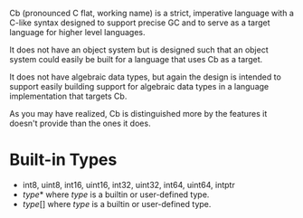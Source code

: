 Cb (pronounced C flat, working name) is a strict, imperative language with a
C-like syntax designed to support precise GC and to serve as a target
language for higher level languages.

It does not have an object system but is designed such that an object system
could easily be built for a language that uses Cb as a target.

It does not have algebraic data types, but again the design is intended to
support easily building support for algebraic data types in a language
implementation that targets Cb.

As you may have realized, Cb is distinguished more by the features it doesn't
provide than the ones it does.

Built-in Types
==============

* int8, uint8, int16, uint16, int32, uint32, int64, uint64, intptr 
* _type_* where _type_ is a builtin or user-defined type.
* _type_[] where _type_ is a builtin or user-defined type. 
